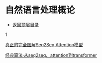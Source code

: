 # 自然语言处理概论

* [返回顶层目录](../../../SUMMARY.md)





1

[真正的完全图解Seq2Seq Attention模型](https://zhuanlan.zhihu.com/p/40920384)



[经典算法·从seq2seq、attention到transformer](https://zhuanlan.zhihu.com/p/54368798)





